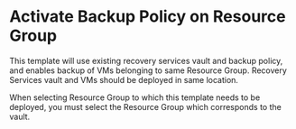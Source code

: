 # Activate Backup Policy on Resource Group

This template will use existing recovery services vault and backup policy, and enables backup of VMs belonging to same Resource Group. Recovery Services vault and VMs should be deployed in same location. 

When selecting Resource Group to which this template needs to be deployed, you must select the Resource Group which corresponds to the vault.